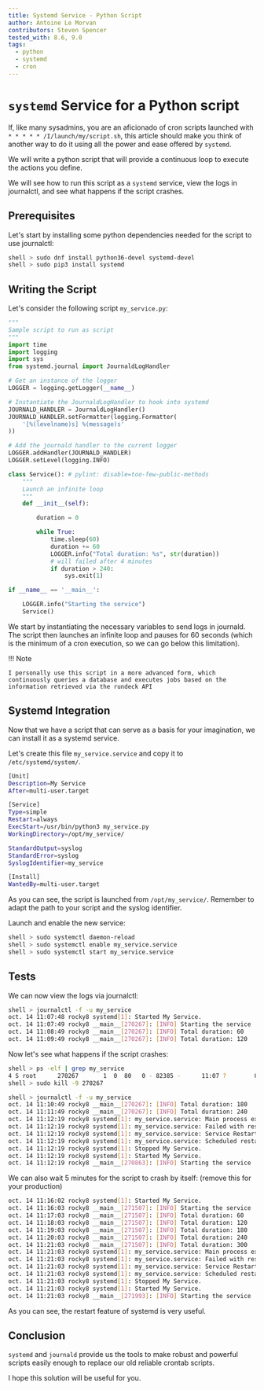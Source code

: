 ```yaml
---
title: Systemd Service - Python Script
author: Antoine Le Morvan
contributors: Steven Spencer
tested_with: 8.6, 9.0
tags:
  - python
  - systemd
  - cron
---
```


# `systemd` Service for a Python script

If, like many sysadmins, you are an aficionado of cron scripts launched with `* * * * * /I/launch/my/script.sh`, this article should make you think of another way to do it using all the power and ease offered by `systemd`.

We will write a python script that will provide a continuous loop to execute the actions you define.

We will see how to run this script as a `systemd` service, view the logs in journalctl, and see what happens if the script crashes.

## Prerequisites

Let's start by installing some python dependencies needed for the script to use journalctl:

```bash
shell > sudo dnf install python36-devel systemd-devel
shell > sudo pip3 install systemd
```

## Writing the Script

Let's consider the following script `my_service.py`:

```python
"""
Sample script to run as script
"""
import time
import logging
import sys
from systemd.journal import JournaldLogHandler

# Get an instance of the logger
LOGGER = logging.getLogger(__name__)

# Instantiate the JournaldLogHandler to hook into systemd
JOURNALD_HANDLER = JournaldLogHandler()
JOURNALD_HANDLER.setFormatter(logging.Formatter(
    '[%(levelname)s] %(message)s'
))

# Add the journald handler to the current logger
LOGGER.addHandler(JOURNALD_HANDLER)
LOGGER.setLevel(logging.INFO)

class Service(): # pylint: disable=too-few-public-methods
    """
    Launch an infinite loop
    """
    def __init__(self):

        duration = 0

        while True:
            time.sleep(60)
            duration += 60
            LOGGER.info("Total duration: %s", str(duration))
            # will failed after 4 minutes
            if duration > 240:
                sys.exit(1)

if __name__ == '__main__':

    LOGGER.info("Starting the service")
    Service()
```

We start by instantiating the necessary variables to send logs in journald. The script then launches an infinite loop and pauses for 60 seconds (which is the minimum of a cron execution, so we can go below this limitation).

!!! Note

    I personally use this script in a more advanced form, which continuously queries a database and executes jobs based on the information retrieved via the rundeck API

## Systemd Integration

Now that we have a script that can serve as a basis for your imagination, we can install it as a systemd service.

Let's create this file `my_service.service` and copy it to `/etc/systemd/system/`.

```bash
[Unit]
Description=My Service
After=multi-user.target

[Service]
Type=simple
Restart=always
ExecStart=/usr/bin/python3 my_service.py
WorkingDirectory=/opt/my_service/

StandardOutput=syslog
StandardError=syslog
SyslogIdentifier=my_service

[Install]
WantedBy=multi-user.target
```

As you can see, the script is launched from `/opt/my_service/`. Remember to adapt the path to your script and the syslog identifier.

Launch and enable the new service:

```bash
shell > sudo systemctl daemon-reload
shell > sudo systemctl enable my_service.service
shell > sudo systemctl start my_service.service
```

## Tests

We can now view the logs via journalctl:

```bash
shell > journalctl -f -u my_service
oct. 14 11:07:48 rocky8 systemd[1]: Started My Service.
oct. 14 11:07:49 rocky8 __main__[270267]: [INFO] Starting the service
oct. 14 11:08:49 rocky8 __main__[270267]: [INFO] Total duration: 60
oct. 14 11:09:49 rocky8 __main__[270267]: [INFO] Total duration: 120
```

Now let's see what happens if the script crashes:

```bash
shell > ps -elf | grep my_service
4 S root      270267       1  0  80   0 - 82385 -      11:07 ?        00:00:00 /usr/bin/python3 my_service.py
shell > sudo kill -9 270267
```

```bash
shell > journalctl -f -u my_service
oct. 14 11:10:49 rocky8 __main__[270267]: [INFO] Total duration: 180
oct. 14 11:11:49 rocky8 __main__[270267]: [INFO] Total duration: 240
oct. 14 11:12:19 rocky8 systemd[1]: my_service.service: Main process exited, code=killed, status=9/KILL
oct. 14 11:12:19 rocky8 systemd[1]: my_service.service: Failed with result 'signal'.
oct. 14 11:12:19 rocky8 systemd[1]: my_service.service: Service RestartSec=100ms expired, scheduling restart.
oct. 14 11:12:19 rocky8 systemd[1]: my_service.service: Scheduled restart job, restart counter is at 1.
oct. 14 11:12:19 rocky8 systemd[1]: Stopped My Service.
oct. 14 11:12:19 rocky8 systemd[1]: Started My Service.
oct. 14 11:12:19 rocky8 __main__[270863]: [INFO] Starting the service
```

We can also wait 5 minutes for the script to crash by itself: (remove this for your production)

```bash
oct. 14 11:16:02 rocky8 systemd[1]: Started My Service.
oct. 14 11:16:03 rocky8 __main__[271507]: [INFO] Starting the service
oct. 14 11:17:03 rocky8 __main__[271507]: [INFO] Total duration: 60
oct. 14 11:18:03 rocky8 __main__[271507]: [INFO] Total duration: 120
oct. 14 11:19:03 rocky8 __main__[271507]: [INFO] Total duration: 180
oct. 14 11:20:03 rocky8 __main__[271507]: [INFO] Total duration: 240
oct. 14 11:21:03 rocky8 __main__[271507]: [INFO] Total duration: 300
oct. 14 11:21:03 rocky8 systemd[1]: my_service.service: Main process exited, code=exited, status=1/FAILURE
oct. 14 11:21:03 rocky8 systemd[1]: my_service.service: Failed with result 'exit-code'.
oct. 14 11:21:03 rocky8 systemd[1]: my_service.service: Service RestartSec=100ms expired, scheduling restart.
oct. 14 11:21:03 rocky8 systemd[1]: my_service.service: Scheduled restart job, restart counter is at 1.
oct. 14 11:21:03 rocky8 systemd[1]: Stopped My Service.
oct. 14 11:21:03 rocky8 systemd[1]: Started My Service.
oct. 14 11:21:03 rocky8 __main__[271993]: [INFO] Starting the service
```

As you can see, the restart feature of systemd is very useful.

## Conclusion

`systemd` and `journald` provide us the tools to make robust and powerful scripts easily enough to replace our old reliable crontab scripts.

I hope this solution will be useful for you.
